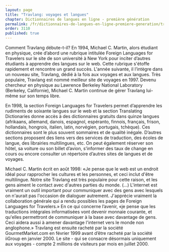 ```yaml
---
layout: page
title: "Travlang: voyages et langues"
chapter: Dictionnaires de langues en ligne - première génération
permalink: /fr/dictionnaires-de-langues-en-ligne-premiere-generation/travlang/
order: 3110
published: true
---
```

<p>Comment Travlang débute-t-il? En 1994, Michael C. Martin, alors étudiant en physique, crée d’abord une rubrique intitulée Foreign Languages for Travelers sur le site de son université à New York pour inciter d’autres étudiants à apprendre des langues sur le web. Cette rubrique s'étoffe rapidement et rencontre un grand succès. L'année suivante, il l’intègre dans un nouveau site, Travlang, dédié à la fois aux voyages et aux langues. Très populaire, Travlang est nommé meilleur site de voyages en 1997. Devenu chercheur en physique au Lawrence Berkeley National Laboratory (Berkeley, Californie), Michael C. Martin continue de gérer Travlang lui-même sur son temps libre.</p>

<p>En 1998, la section Foreign Languages for Travelers permet d’apprendre les rudiments de soixante langues sur le web et la section Translating Dictionaries donne accès à des dictionnaires gratuits dans quinze langues (afrikaans, allemand, danois, espagnol, espéranto, finnois, français, frison, hollandais, hongrois, italien, latin, norvégien, portugais, tchèque). Ces dictionnaires sont le plus souvent sommaires et de qualité inégale. D’autres sections proposent des liens vers des services de traduction, des écoles de langue, des librairies multilingues, etc. On peut également réserver son hôtel, sa voiture ou son billet d’avion, s’informer des taux de change en cours ou encore consulter un répertoire d’autres sites de langues et de voyages.</p>

<p>Michael C. Martin écrit en août 1998: «Je pense que le web est un endroit idéal pour rapprocher les cultures et les personnes, et ceci inclut d'être multilingue. Notre site Travlang est très populaire pour cette raison, et les gens aiment le contact avec d'autres parties du monde. (...) L'internet est vraiment un outil important pour communiquer avec des gens avec lesquels on n'aurait pas l'occasion de dialoguer autrement. J'apprécie vraiment la collaboration générale qui a rendu possibles les pages de Foreign Languages for Travelers.» En ce qui concerne l’avenir, «je pense que les traductions intégrales informatisées vont devenir monnaie courante, et qu'elles permettront de communiquer à la base avec davantage de gens. Ceci aidera aussi à amener davantage l'internet vers le monde non anglophone.» Travlang est ensuite racheté par la société GourmetMarket.com en février 1999 avant d’être racheté par la société iiGroup en janvier 2000. Le site - qui se consacre désormais uniquement aux voyages - compte 2 millions de visiteurs par mois en juillet 2000.</p>